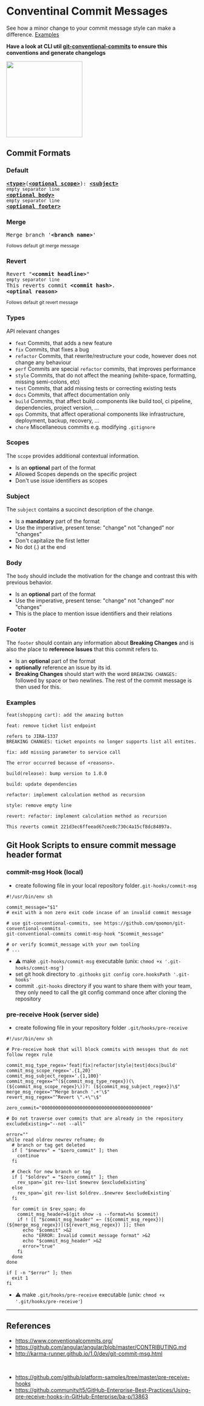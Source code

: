 # Conventinal Commit Messages

See how a minor change to your commit message style can make a difference. [Examples](#examples)

**Have a look at CLI util [git-conventional-commits](https://github.com/qoomon/git-conventional-commits) to ensure this conventions and generate changelogs**

<img src="https://img.icons8.com/dusk/1600/commit-git.png" width="200" height="200" />

## Commit Formats

### Default

<pre>
<b><a href="#types">&lt;type&gt;</a></b></font>(<b><a href="#scopes">&lt;optional scope&gt;</a></b>): <b><a href="#subject">&lt;subject&gt;</a></b>
<sub>empty separator line</sub>
<b><a href="#body">&lt;optional body&gt;</a></b>
<sub>empty separator line</sub>
<b><a href="#footer">&lt;optional footer&gt;</a></b>
</pre>

### Merge

<pre>
Merge branch '<b>&lt;branch name&gt;</b>'
</pre>
<sup>Follows default git merge message</sup>

### Revert

<pre>
Revert "<b>&lt;commit headline&gt;</b>"
<sub>empty separator line</sub>
This reverts commit <b>&lt;commit hash&gt;</b>.
<b>&lt;optinal reason&gt;</b>
</pre>
<sup>Follows default git revert message</sup>

### Types

API relevant changes

* `feat` Commits, that adds a new feature
* `fix` Commits, that fixes a bug
* `refactor` Commits, that rewrite/restructure your code, however does not change any behaviour
* `perf` Commits are special `refactor` commits, that improves performance
* `style` Commits, that do not affect the meaning (white-space, formatting, missing semi-colons, etc)
* `test` Commits, that add missing tests or correcting existing tests
* `docs` Commits, that affect documentation only
* `build` Commits, that affect build components like build tool, ci pipeline, dependencies, project version, ...
* `ops` Commits, that affect operational components like infrastructure, deployment, backup, recovery, ...
* `chore` Miscellaneous commits e.g. modifying `.gitignore`

### Scopes

The `scope` provides additional contextual information.

* Is an **optional** part of the format
* Allowed Scopes depends on the specific project
* Don't use issue identifiers as scopes

### Subject

The `subject` contains a succinct description of the change.

* Is a **mandatory** part of the format
* Use the imperative, present tense: "change" not "changed" nor "changes"
* Don't capitalize the first letter
* No dot (.) at the end

### Body

The `body` should include the motivation for the change and contrast this with previous behavior.

* Is an **optional** part of the format
* Use the imperative, present tense: "change" not "changed" nor "changes"
* This is the place to mention issue identifiers and their relations

### Footer

The `footer` should contain any information about **Breaking Changes** and is also the place to **reference Issues** that this commit refers to.

* Is an **optional** part of the format
* **optionally** reference an issue by its id.
* **Breaking Changes** should start with the word `BREAKING CHANGES:` followed by space or two newlines. The rest of the commit message is then used for this.

### Examples

```git
feat(shopping cart): add the amazing button
```

```git
feat: remove ticket list endpoint

refers to JIRA-1337
BREAKING CHANGES: ticket enpoints no longer supports list all entites.
```

```git
fix: add missing parameter to service call

The error occurred because of <reasons>.
```

```git
build(release): bump version to 1.0.0
```

```git
build: update dependencies
```

```git
refactor: implement calculation method as recursion
```

```git
style: remove empty line
```

```git
revert: refactor: implement calculation method as recursion

This reverts commit 221d3ec6ffeead67cee8c730c4a15cf8dc84897a.
```

## Git Hook Scripts to ensure commit message header format

### commit-msg Hook (local)

* create following file in your local repository folder`.git-hooks/commit-msg`

```shell
#!/usr/bin/env sh

commit_message="$1"
# exit with a non zero exit code incase of an invalid commit message

# use git-conventional-commits, see https://github.com/qoomon/git-conventional-commits
git-conventional-commits commit-msg-hook "$commit_message"

# or verify $commit_message with your own tooling
# ...
```

* ⚠ make `.git-hooks/commit-msg` executable (unix: `chmod +x '.git-hooks/commit-msg'`)
* set git hook directory to `.githooks`  `git config core.hooksPath '.git-hooks'`
* commit `.git-hooks` directory if you want to share them with your team, they only need to call the git config command once after cloning the repository

### pre-receive Hook (server side)

* create following file in your repository folder `.git/hooks/pre-receive`

```shell
#!/usr/bin/env sh

# Pre-receive hook that will block commits with messges that do not follow regex rule

commit_msg_type_regex='feat|fix|refactor|style|test|docs|build'
commit_msg_scope_regex='.{1,20}'
commit_msg_subject_regex='.{1,100}'
commit_msg_regex="^(${commit_msg_type_regex})(\(${commit_msg_scope_regex}\))?: (${commit_msg_subject_regex})\$"
merge_msg_regex="^Merge branch '.+'\$"
revert_msg_regex="^Revert \".+\"\$"

zero_commit="0000000000000000000000000000000000000000"

# Do not traverse over commits that are already in the repository
excludeExisting="--not --all"

error=""
while read oldrev newrev refname; do
  # branch or tag get deleted
  if [ "$newrev" = "$zero_commit" ]; then
    continue
  fi

  # Check for new branch or tag
  if [ "$oldrev" = "$zero_commit" ]; then
    rev_span=`git rev-list $newrev $excludeExisting`
  else
    rev_span=`git rev-list $oldrev..$newrev $excludeExisting`
  fi

  for commit in $rev_span; do
    commit_msg_header=$(git show -s --format=%s $commit)
    if ! [[ "$commit_msg_header" =~ (${commit_msg_regex})|(${merge_msg_regex})|(${revert_msg_regex}) ]]; then
      echo "$commit" >&2
      echo "ERROR: Invalid commit message format" >&2
      echo "$commit_msg_header" >&2
      error="true"
    fi
  done
done

if [ -n "$error" ]; then
  exit 1
fi
```

* ⚠ make `.git/hooks/pre-receive` executable (unix: `chmod +x '.git/hooks/pre-receive'`)

-----

## References

* <https://www.conventionalcommits.org/>
* <https://github.com/angular/angular/blob/master/CONTRIBUTING.md>
* <http://karma-runner.github.io/1.0/dev/git-commit-msg.html>
<br>

* <https://github.com/github/platform-samples/tree/master/pre-receive-hooks>
* <https://github.community/t5/GitHub-Enterprise-Best-Practices/Using-pre-receive-hooks-in-GitHub-Enterprise/ba-p/13863>
